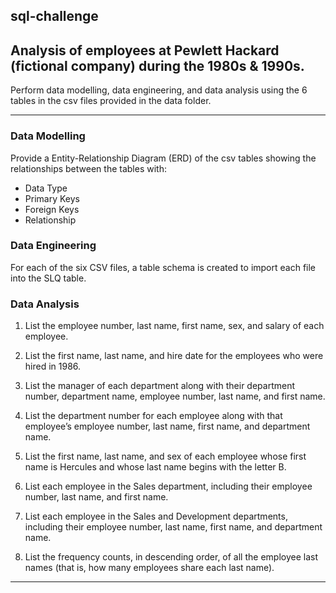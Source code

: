 ## sql-challenge


## Analysis of employees at Pewlett Hackard (fictional company) during the 1980s & 1990s.

Perform data modelling, data engineering, and data analysis using the 6 tables in the csv files provided in the data folder.

-----

### Data Modelling

Provide a Entity-Relationship Diagram (ERD) of the csv tables showing the relationships between the tables with:
+ Data Type
+ Primary Keys
+ Foreign Keys
+ Relationship

### Data Engineering

For each of the six CSV files, a table schema is created to import each file into the SLQ table. 

### Data Analysis
1. List the employee number, last name, first name, sex, and salary of each employee.

2. List the first name, last name, and hire date for the employees who were hired in 1986.

3. List the manager of each department along with their department number, department name, employee number, last name, and first name.

4. List the department number for each employee along with that employee’s employee number, last name, first name, and department name.

5. List the first name, last name, and sex of each employee whose first name is Hercules and whose last name begins with the letter B.

6. List each employee in the Sales department, including their employee number, last name, and first name.

7. List each employee in the Sales and Development departments, including their employee number, last name, first name, and department name.

8. List the frequency counts, in descending order, of all the employee last names (that is, how many employees share each last name).

-----